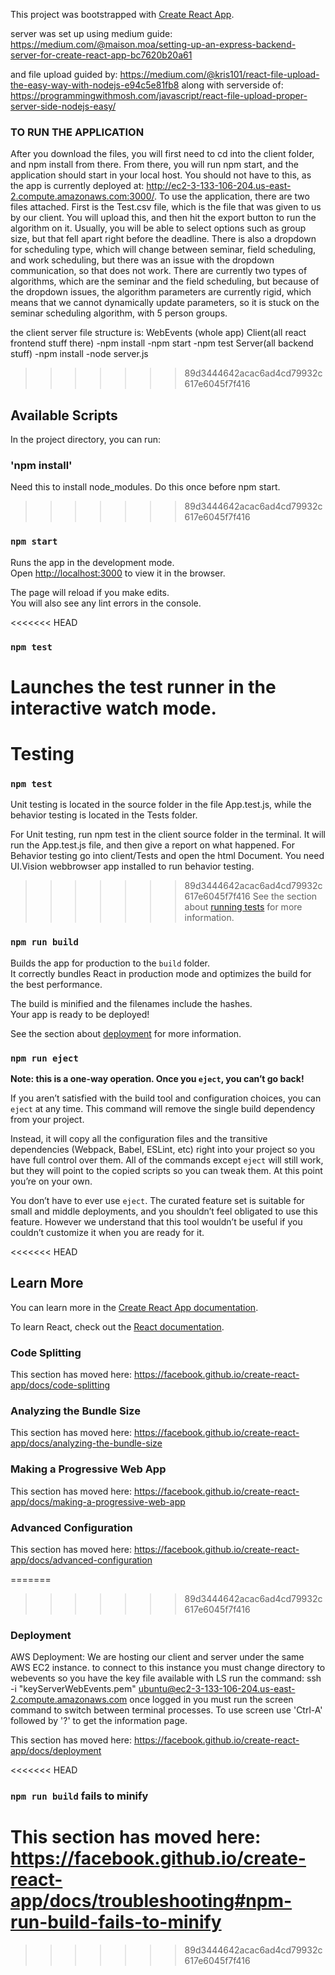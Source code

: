 This project was bootstrapped with [Create React App](https://github.com/facebook/create-react-app).


server was set up using medium guide:
https://medium.com/@maison.moa/setting-up-an-express-backend-server-for-create-react-app-bc7620b20a61

and file upload guided by:
https://medium.com/@kris101/react-file-upload-the-easy-way-with-nodejs-e94c5e81fb8
along with serverside of: 
https://programmingwithmosh.com/javascript/react-file-upload-proper-server-side-nodejs-easy/

 ### TO RUN THE APPLICATION
 
 After you download the files, you will first need to cd into the client folder, and npm install from there. From there, you will run npm start, and the application should start in your local host. You should not have to this, as the app is currently deployed at: http://ec2-3-133-106-204.us-east-2.compute.amazonaws.com:3000/. To use the application, there are two files attached. First is the Test.csv file, which is the file that was given to us by our client. You will upload this, and then hit the export button to run the algorithm on it. Usually, you will be able to select options such as group size, but that fell apart right before the deadline. There is also a dropdown for scheduling type, which will change between seminar, field scheduling, and work scheduling, but there was an issue with the dropdown communication, so that does not work. There are currently two types of algorithms, which are the seminar and the field scheduling, but because of the dropdown issues, the algorithm parameters are currently rigid, which means that we cannot dynamically update parameters, so it is stuck on the seminar scheduling algorithm, with 5 person groups.

the client server file structure is:
WebEvents (whole app)
    Client(all react frontend stuff there)
        -npm install
        -npm start
        -npm test
    Server(all backend stuff)
        -npm install
        -node server.js
    

>>>>>>> 89d3444642acac6ad4cd79932c617e6045f7f416
## Available Scripts

In the project directory, you can run:


### 'npm install'

Need this to install node_modules. Do this once before npm start.

>>>>>>> 89d3444642acac6ad4cd79932c617e6045f7f416
### `npm start`

Runs the app in the development mode.<br />
Open [http://localhost:3000](http://localhost:3000) to view it in the browser.

The page will reload if you make edits.<br />
You will also see any lint errors in the console.

<<<<<<< HEAD
### `npm test`

Launches the test runner in the interactive watch mode.<br />
=======
# Testing

### `npm test`

Unit testing is located in the source folder in the file App.test.js, while the behavior testing is located in the Tests folder.

For Unit testing, run npm test in the client source folder in the terminal. It will run the App.test.js file, and then give a report on what happened.
For Behavior testing go into client/Tests and open the html Document. You need UI.Vision webbrowser app installed to run behavior testing.

>>>>>>> 89d3444642acac6ad4cd79932c617e6045f7f416
See the section about [running tests](https://facebook.github.io/create-react-app/docs/running-tests) for more information.

### `npm run build`

Builds the app for production to the `build` folder.<br />
It correctly bundles React in production mode and optimizes the build for the best performance.

The build is minified and the filenames include the hashes.<br />
Your app is ready to be deployed!

See the section about [deployment](https://facebook.github.io/create-react-app/docs/deployment) for more information.

### `npm run eject`

**Note: this is a one-way operation. Once you `eject`, you can’t go back!**

If you aren’t satisfied with the build tool and configuration choices, you can `eject` at any time. This command will remove the single build dependency from your project.

Instead, it will copy all the configuration files and the transitive dependencies (Webpack, Babel, ESLint, etc) right into your project so you have full control over them. All of the commands except `eject` will still work, but they will point to the copied scripts so you can tweak them. At this point you’re on your own.

You don’t have to ever use `eject`. The curated feature set is suitable for small and middle deployments, and you shouldn’t feel obligated to use this feature. However we understand that this tool wouldn’t be useful if you couldn’t customize it when you are ready for it.

<<<<<<< HEAD
## Learn More

You can learn more in the [Create React App documentation](https://facebook.github.io/create-react-app/docs/getting-started).

To learn React, check out the [React documentation](https://reactjs.org/).

### Code Splitting

This section has moved here: https://facebook.github.io/create-react-app/docs/code-splitting

### Analyzing the Bundle Size

This section has moved here: https://facebook.github.io/create-react-app/docs/analyzing-the-bundle-size

### Making a Progressive Web App

This section has moved here: https://facebook.github.io/create-react-app/docs/making-a-progressive-web-app

### Advanced Configuration

This section has moved here: https://facebook.github.io/create-react-app/docs/advanced-configuration

=======
>>>>>>> 89d3444642acac6ad4cd79932c617e6045f7f416
### Deployment
AWS Deployment:
We are hosting our client and server under the same AWS EC2 instance. 
to connect to this instance you must change directory to webevents so you have the key file available with LS run the command:
ssh -i "keyServerWebEvents.pem" ubuntu@ec2-3-133-106-204.us-east-2.compute.amazonaws.com
once logged in you must run the screen command to switch between terminal processes. 
To use screen use 'Ctrl-A' followed by '?' to get the information page.


This section has moved here: https://facebook.github.io/create-react-app/docs/deployment

<<<<<<< HEAD
### `npm run build` fails to minify

This section has moved here: https://facebook.github.io/create-react-app/docs/troubleshooting#npm-run-build-fails-to-minify
=======
>>>>>>> 89d3444642acac6ad4cd79932c617e6045f7f416
